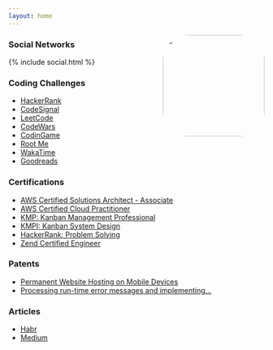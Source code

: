 ```yaml
---
layout: home
---
```


<img align="right" width="200" height="200" style="border-radius: 25%" src="https://avatars.githubusercontent.com/u/187856?s=460&v=4">

### Social Networks

{% include social.html %}

### Coding Challenges

* [HackerRank](https://hackerrank.com/sibprogrammer)
* [CodeSignal](https://app.codesignal.com/profile/sibprogrammer)
* [LeetCode](https://leetcode.com/sibprogrammer/)
* [CodeWars](https://www.codewars.com/users/sibprogrammer)
* [CodinGame](https://www.codingame.com/profile/09d6c11093a2b3acf048c2133f3a55700761133)
* [Root Me](https://www.root-me.org/SibProgrammer?lang=en)
* [WakaTime](https://wakatime.com/@sibprogrammer)
* [Goodreads](https://www.goodreads.com/review/list/158524207-alexey-yuzhakov?shelf=read&sort=date_read)

### Certifications

* [AWS Certified Solutions Architect - Associate](https://www.credly.com/badges/b990abb5-0e80-433f-b0e9-a458942f0dc0)
* [AWS Certified Cloud Practitioner](https://www.credly.com/badges/a174b140-ce4a-4f65-896d-c6322dad6420)
* [KMP: Kanban Management Professional](https://edu.kanban.university/user/51065/8/qualification-certificate)
* [KMPI: Kanban System Design](https://edu.kanban.university/user/51065/7114/13/certificate)
* [HackerRank: Problem Solving](https://www.hackerrank.com/certificates/ea2b40fd8fa5)
* [Zend Certified Engineer](https://www.zend-zce.com/en/yellow-pages/ZEND004653)

### Patents

* [Permanent Website Hosting on Mobile Devices](https://patents.google.com/patent/US20180341661A1)
* [Processing run-time error messages and implementing...](https://patents.google.com/patent/US20160041866)

### Articles

* [Habr](https://habr.com/en/users/sibprogrammer/posts/)
* [Medium](https://sibprogrammer.medium.com/)

